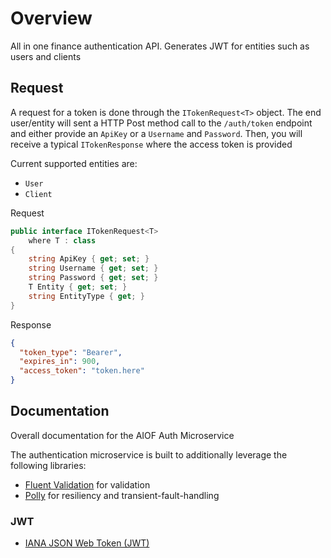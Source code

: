 # Overview

All in one finance authentication API. Generates JWT for entities such as users and clients

## Request

A request for a token is done through the `ITokenRequest<T>` object. The end user/entity will sent a HTTP Post method call to the `/auth/token` endpoint and either provide an `ApiKey` or a `Username` and `Password`. Then, you will receive a typical `ITokenResponse` where the access token is provided

Current supported entities are:
- `User`
- `Client`

Request

```csharp
public interface ITokenRequest<T>
    where T : class
{
    string ApiKey { get; set; }
    string Username { get; set; }
    string Password { get; set; }
    T Entity { get; set; }
    string EntityType { get; }
}
```

Response

```json
{
  "token_type": "Bearer",
  "expires_in": 900,
  "access_token": "token.here"
}
```

## Documentation

Overall documentation for the AIOF Auth Microservice

The authentication microservice is built to additionally leverage the following libraries:

- [Fluent Validation](https://github.com/FluentValidation/FluentValidation#get-started) for validation
- [Polly](https://github.com/App-vNext/Polly#polly) for resiliency and transient-fault-handling

### JWT

- [IANA JSON Web Token (JWT)](https://www.iana.org/assignments/jwt/jwt.xhtml)